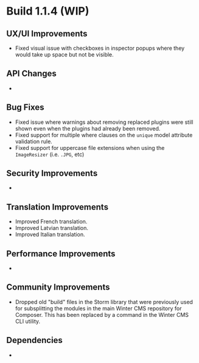 # Build 1.1.4 (WIP)

## UX/UI Improvements
- Fixed visual issue with checkboxes in inspector popups where they would take up space but not be visible.

## API Changes
-

## Bug Fixes
- Fixed issue where warnings about removing replaced plugins were still shown even when the plugins had already been removed.
- Fixed support for multiple where clauses on the `unique` model attribute validation rule.
- Fixed support for uppercase file extensions when using the `ImageResizer` (i.e. `.JPG`, etc)

## Security Improvements
-

## Translation Improvements
- Improved French translation.
- Improved Latvian translation.
- Improved Italian translation.

## Performance Improvements
-

## Community Improvements
- Dropped old "build" files in the Storm library that were previously used for subsplitting the modules in the main Winter CMS repository for Composer. This has been replaced by a command in the Winter CMS CLI utility.

## Dependencies
-
